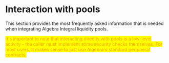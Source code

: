 # Interaction with pools

This section provides the most frequently asked information that is needed when integrating Algebra Integral liquidity pools.

<mark style="color:orange;">It's important to note that interacting directly with pools is a low-level activity - the caller must implement some security checks themselves. For most users, it makes sense to just use Algebra's standard peripheral contracts.</mark>
